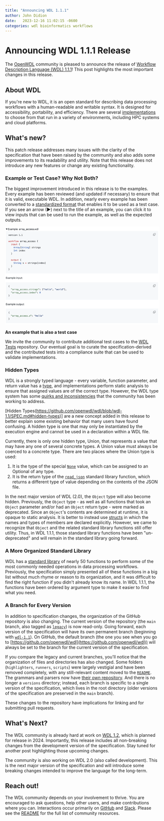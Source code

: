```yaml
---
title: "Announcing WDL 1.1.1"
author: John Didion
date:   2023-12-16 11:02:15 -0600
categories: wdl bioinformatics workflows
---
```


# Announcing WDL 1.1.1 Release

The [OpenWDL](https://openwdl.org/) community is pleased to announce the release of [Workflow Description Language (WDL) 1.1.1](https://github.com/openwdl/wdl/blob/wdl-1.1/SPEC.md)! This post highlights the most important changes in this release.

## About WDL

If you're new to WDL, it is an open standard for describing data processing workflows with a human-readable and writable syntax. It is designed for accessibility, portability, and efficiency. There are several [implementations](https://github.com/openwdl/wdl/tree/wdl-1.1#execution-engines-and-platforms) to choose from that run in a variety of environments, including HPC systems and cloud platforms.

## What's new?

This patch release addresses many issues with the clarity of the specification that have been raised by the community and also adds some improvements to its readability and utility. Note that this release does not introduce any new features or change any existing functionality.

### Example or Test Case? Why Not Both?

The biggest improvement introduced in this release is to the examples. Every example has been reviewed (and updated if necessary) to ensure that it is valid, executable WDL. In addition, nearly every example has been converted to a [standardized format](https://github.com/openwdl/wdl-tests/blob/main/docs/MarkdownTests.md) that enables it to be used as a test case. If you see an arrow (►) next to the title of an example, you can click it to view inputs that can be used to run the example, as well as the expected outputs.

![unit-test](/assets/images/unit-test.png)

**An example that is also a test case**

We invite the community to contribute additional test cases to the [WDL Tests](https://github.com/openwdl/wdl-tests) repository. Our eventual goal is to curate the specification-derived and the contributed tests into a compliance suite that can be used to validate implementations.

### Hidden Types

WDL is a strongly typed language - every variable, function parameter, and return value has a [type](https://github.com/openwdl/wdl/blob/wdl-1.1/SPEC.md#types), and implementations perform static analysis to ensure that assigned values are of the correct type. However, the WDL type system has some [quirks and inconsistencies](https://github.com/openwdl/wdl/issues/373) that the community has been working to address.

[Hidden Types(https://github.com/openwdl/wdl/blob/wdl-1.1/SPEC.md#hidden-types)] are a new concept added in this release to better explain some existing behavior that many users have found confusing. A hidden type is one that may only be instantiated by the execution engine and cannot be used in a declaration within a WDL file.

Currently, there is only one hidden type, Union, that represents a value that may have any one of several concrete types. A Union value must always be coerced to a concrete type. There are two places where the Union type is used:

1. It is the type of the special [`None`](https://dev.to/openwdl/announcing-wdl-111-ccj#:~:text=of%20the%20special-,None,-value%2C%20which%20can) value, which can be assigned to an Optional of any type.
2. It is the return type of the [`read_json`](https://github.com/openwdl/wdl/blob/wdl-1.1/SPEC.md#read_json) standard library function, which returns a different type of value depending on the contents of the JSON file.

In the next major version of WDL (2.0), the `Object` type will also become hidden. Previously, the `Object` type - as well as all functions that took an `Object` parameter and/or had an `Object` return type - were marked as deprecated. Since an `Object`'s contents are determined at runtime, it is opaque to static analysis. It is better to instead use [structs](https://github.com/openwdl/wdl/blob/wdl-1.1/SPEC.md#custom-types-structs) in which the names and types of members are declared explicitly. However, we came to recognize that `Object` and the related standard library functions still offer utility. Thus, in WDL 1.1.1, those standard library functions have been "un-deprecated" and will remain in the standard library going forward.

### A More Organized Standard Library

WDL has a [standard library](https://github.com/openwdl/wdl/blob/wdl-1.1/SPEC.md#standard-library) of nearly 50 functions to perform some of the most commonly needed operations in data processing workflows. Previously, the specification simply presented all of these functions in a big list without much rhyme or reason to its organization, and it was difficult to find the right function if you didn't already know its name. In WDL 1.1.1, the functions have been ordered by argument type to make it easier to find what you need.

### A Branch for Every Version

In addition to specification changes, the organization of the GitHub repository is also changing. The current version of the repository (the `main` branch, also tagged as [`legacy`](https://github.com/openwdl/wdl/tree/legacy)) is now read-only. Going forward, each version of the specification will have its own permanent branch (beginning with [`wdl-1.1`](https://github.com/openwdl/wdl/tree/wdl-1.1)). On GitHub, the default branch (the one you see when you go to [https://github.com/openwdl/wdl](https://github.com/openwdl/wdl)) will always be set to the branch for the current version of the specification.

If you compare the legacy and current branches, you'll notice that the organization of files and directories has also changed. Some folders (`highlighters`, `runners`, `scripts`) were largely vestigial and have been removed completely, with any still-relevant content moved to the [`README`](https://github.com/openwdl/wdl/blob/wdl-1.1/README.md). The grammars and parsers now have [their own repository](https://github.com/openwdl/wdl-parsers). And there is no longer a `versions` directory; instead, each branch is specific to a single version of the specification, which lives in the root directory (older versions of the specification are preserved in the `main` branch).

These changes to the repository have implications for linking and for submitting pull requests.

## What's Next?

The WDL community is already hard at work on [WDL 1.2](https://github.com/openwdl/wdl/discussions/473), which is planned for release in 2024. Importantly, this release includes all non-breaking changes from the development version of the specification. Stay tuned for another post highlighting those upcoming changes.

The community is also working on WDL 2.0 (also called development). This is the next major version of the specification and will introduce some breaking changes intended to improve the language for the long-term.

## Reach out!

The WDL community depends on your involvement to thrive. You are encouraged to ask questions, help other users, and make contributions where you can. Interactions occur primarily on [GitHub](https://github.com/openwdl/wdl) and [Slack](https://join.slack.com/t/openwdl/shared_invite/zt-ctmj4mhf-cFBNxIiZYs6SY9HgM9UAVw). Please see the [README](https://github.com/openwdl/wdl/tree/wdl-1.1#community-and-support) for the full list of community resources.
